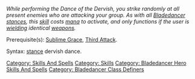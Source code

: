 *While performing the Dance of the Dervish, you strike randomly at all
present enemies who are attacking your group. As with all
[Bladedancer](:Category:_Bladedancers "wikilink")
[stances](Stance "wikilink"), this [skill](:Category:_Skills "wikilink")
costs [mana](Mana_Points "wikilink") to activate, and only functions if
the user is [wielding](Wield "wikilink") identical
[weapons](:Category:_Melee_Weapons "wikilink").*

Prerequisite(s): [Sublime Grace](Sublime_Grace "wikilink"), [Third
Attack](Third_Attack "wikilink").

Syntax: [stance](Stance "wikilink") dervish dance.

[Category: Skills And Spells](Category:_Skills_And_Spells "wikilink")
[Category: Skills](Category:_Skills "wikilink") [Category: Bladedancer
Hero Skills And
Spells](Category:_Bladedancer_Hero_Skills_And_Spells "wikilink")
[Category: Bladedancer Class
Definers](Category:_Bladedancer_Class_Definers "wikilink")
